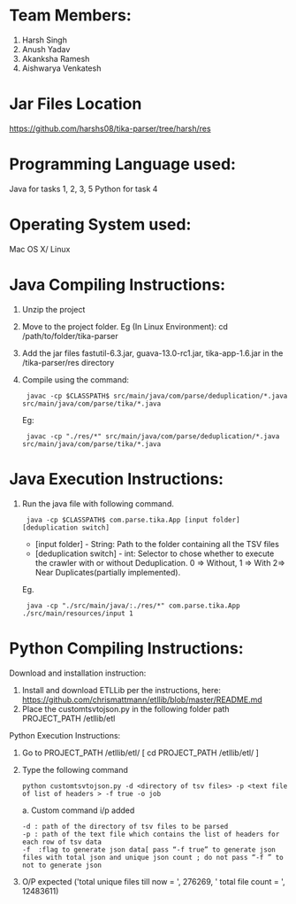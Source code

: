 # Team Members:

1. Harsh Singh
2. Anush Yadav
3. Akanksha Ramesh
4. Aishwarya Venkatesh

# Jar Files Location
https://github.com/harshs08/tika-parser/tree/harsh/res



# Programming Language used:
Java for tasks 1, 2, 3, 5
Python for task 4

# Operating System used:
Mac OS X/ Linux 


# Java Compiling Instructions:

1. Unzip the project
2. Move to the project folder.
	 Eg (In Linux Environment): cd /path/to/folder/tika-parser
3. Add the jar files fastutil-6.3.jar, guava-13.0-rc1.jar, tika-app-1.6.jar in the /tika-parser/res directory
4. Compile using the command:
	
		javac -cp $CLASSPATH$ src/main/java/com/parse/deduplication/*.java src/main/java/com/parse/tika/*.java

	
	Eg:
	
		javac -cp "./res/*" src/main/java/com/parse/deduplication/*.java src/main/java/com/parse/tika/*.java


# Java Execution Instructions:

1. Run the java file with following command.

		java -cp $CLASSPATH$ com.parse.tika.App [input folder] [deduplication switch]

	*	[input folder] - String: Path to the folder containing all the TSV files
	*	[deduplication switch] - int: Selector to chose whether to execute the crawler with or without Deduplication.
	0 => Without, 1 => With 2=> Near Duplicates(partially implemented).

	Eg.
		
		java -cp "./src/main/java/:./res/*" com.parse.tika.App ./src/main/resources/input 1


# Python Compiling Instructions:

Download and installation instruction:

1.	Install and download ETLLib per the instructions, here:   https://github.com/chrismattmann/etllib/blob/master/README.md
2.	Place the customtsvtojson.py in the following folder path PROJECT_PATH /etllib/etl


Python Execution Instructions:

1.	Go to PROJECT_PATH /etllib/etl/
[ cd PROJECT_PATH /etllib/etl/ ]
2.	Type the following command
		
		python customtsvtojson.py -d <directory of tsv files> -p <text file of list of headers > -f true -o job

	a.	Custom command i/p added
	
		-d : path of the directory of tsv files to be parsed
		-p : path of the text file which contains the list of headers for each row of tsv data  
		-f  :flag to generate json data[ pass “-f true” to generate json files with total json and unique json count ; do not pass “-f ” to not to generate json
3.	O/P expected
('total unique files till now = ', 276269, ' total file count = ', 12483611)

